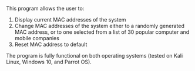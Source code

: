 This program allows the user to:
1.	Display current MAC addresses of the system
2.	Change MAC addresses of the system either to a randomly generated MAC address, or to one selected from a list of 30 popular computer and mobile companies
3.	Reset MAC address to default

The program is fully functional on both operating systems (tested on Kali Linux, Windows 10, and Parrot OS).
